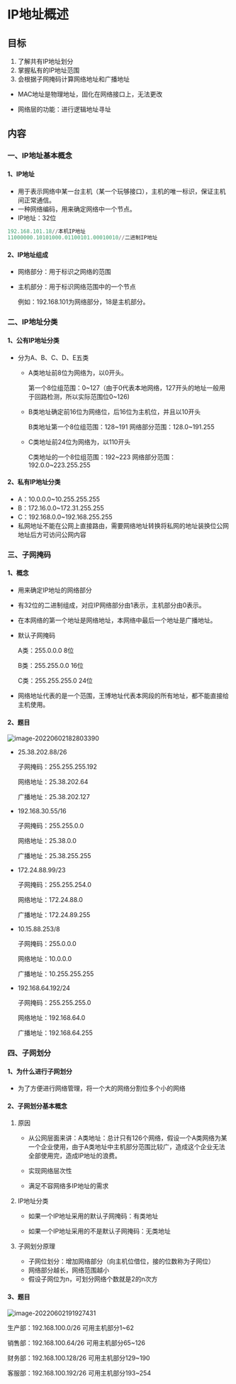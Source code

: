 # IP地址概述

## 目标

1. 了解共有IP地址划分
2. 掌握私有的IP地址范围
3. 会根据子网掩码计算网络地址和广播地址

- MAC地址是物理地址，固化在网络接口上，无法更改

- 网络层的功能：进行逻辑地址寻址

## 内容

### 一、IP地址基本概念

#### 1、IP地址

- 用于表示网络中某一台主机（某一个玩够接口），主机的唯一标识，保证主机间正常通信。
- 一种网络编码，用来确定网络中一个节点。
- IP地址：32位

~~~powershell
192.168.101.18//本机IP地址
11000000.10101000.01100101.00010010//二进制IP地址
~~~

#### 2、IP地址组成

- 网络部分：用于标识之网络的范围

- 主机部分：用于标识网络范围中的一个节点

  例如：192.168.101为网络部分，18是主机部分。

### 二、IP地址分类

#### 1、公有IP地址分类

- 分为A、B、C、D、E五类

  - A类地址前8位为网络为，以0开头。

    第一个8位组范围：0\~127（由于0代表本地网络，127开头的地址一般用于回路检测，所以实际范围位0\~126)

  - B类地址确定前16位为网络位，后16位为主机位，并且以10开头

    B类地址第一个8位组范围：128\~191   网络部分范围：128.0\~191.255

  - C类地址前24位为网络为，以110开头

    C类地址的一个8位组范围：192~223    网络部分范围：192.0.0~223.255.255

#### 2、私有IP地址分类

- A：10.0.0.0~10.255.255.255
- B：172.16.0.0~172.31.255.255
- C：192.168.0.0~192.168.255.255
- 私网地址不能在公网上直接路由，需要网络地址转换将私网的地址装换位公网地址后方可访问公网内容

### 三、子网掩码

#### 1、概念

- 用来确定IP地址的网络部分

- 有32位的二进制组成，对应IP网络部分由1表示，主机部分由0表示。

- 在本网络的第一个地址是网络地址，本网络中最后一个地址是广播地址。

- 默认子网掩码

  A类：255.0.0.0 			8位

  B类：255.255.0.0 		16位

  C类：255.255.255.0 	24位

- 网络地址代表的是一个范围，王博地址代表本网段的所有地址，都不能直接给主机使用。

#### 2、题目

![image-20220602182803390](https://s2.loli.net/2022/07/22/CUDMxnfc4etl5Ni.png)

- 25.38.202.88/26

  子网掩码：255.255.255.192

  网络地址：25.38.202.64

  广播地址：25.38.202.127

- 192.168.30.55/16

  子网掩码：255.255.0.0

  网络地址：25.38.0.0

  广播地址：25.38.255.255

- 172.24.88.99/23

  子网掩码：255.255.254.0

  网络地址：172.24.88.0

  广播地址：172.24.89.255

- 10.15.88.253/8

  子网掩码：255.0.0.0

  网络地址：10.0.0.0

  广播地址：10.255.255.255

- 192.168.64.192/24

  子网掩码：255.255.255.0

  网络地址：192.168.64.0

  广播地址：192.168.64.255

### 四、子网划分

#### 1、为什么进行子网划分

- 为了方便进行网络管理，将一个大的网络分割位多个小的网络

#### 2、子网划分基本概念

1. 原因

   - 从公网层面来讲：A类地址：总计只有126个网络，假设一个A类网络为某一个企业使用，由于A类地址中主机部分范围比较广，造成这个企业无法全部使用完，造成IP地址的浪费。

   - 实现网络层次性

   - 满足不容网络多IP地址的需求
2. IP地址分类

   - 如果一个IP地址采用的默认子网掩码：有类地址

   - 如果一个IP地址采用的不是默认子网掩码：无类地址
3. 子网划分原理

   - 子网位划分：增加网络部分（向主机位借位，接的位数称为子网位）
   - 网络部分越长，网络范围越小
   - 假设子网位为n，可划分网络个数就是2的n次方

#### 3、题目

![image-20220602191927431](https://s2.loli.net/2022/07/22/ctUTDq63hEiQxuI.png)

生产部：192.168.100.0/26	可用主机部分1~62

销售部：192.168.100.64/26	可用主机部分65~126

财务部：192.168.100.128/26	可用主机部分129~190

客服部：192.168.100.192/26	可用主机部分193~254


